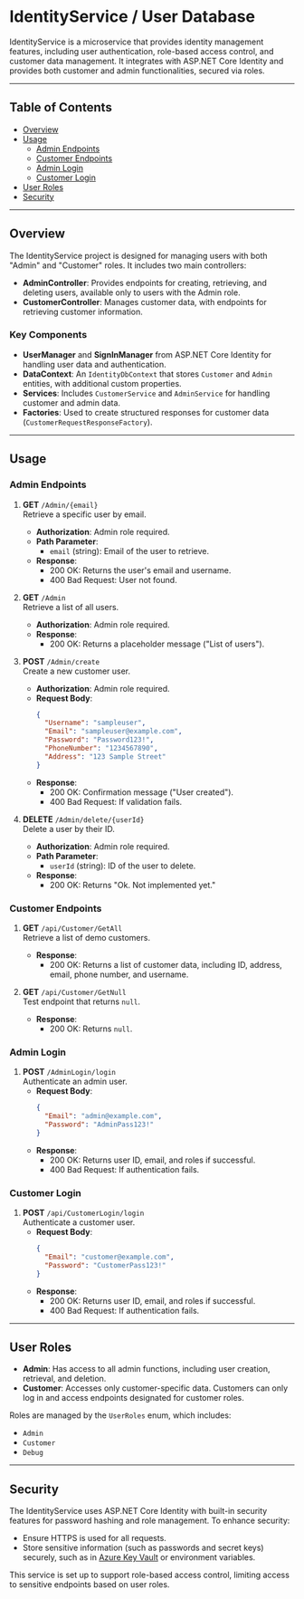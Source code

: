 # IdentityService / User Database

IdentityService is a microservice that provides identity management features, including user authentication, role-based access control, and customer data management. It integrates with ASP.NET Core Identity and provides both customer and admin functionalities, secured via roles.

---

## Table of Contents
- [Overview](#overview)
- [Usage](#usage)
  - [Admin Endpoints](#admin-endpoints)
  - [Customer Endpoints](#customer-endpoints)
  - [Admin Login](#admin-login)
  - [Customer Login](#customer-login)
- [User Roles](#user-roles)
- [Security](#security)

---

## Overview

The IdentityService project is designed for managing users with both "Admin" and "Customer" roles. It includes two main controllers:
- **AdminController**: Provides endpoints for creating, retrieving, and deleting users, available only to users with the Admin role.
- **CustomerController**: Manages customer data, with endpoints for retrieving customer information.

### Key Components

- **UserManager** and **SignInManager** from ASP.NET Core Identity for handling user data and authentication.
- **DataContext**: An `IdentityDbContext` that stores `Customer` and `Admin` entities, with additional custom properties.
- **Services**: Includes `CustomerService` and `AdminService` for handling customer and admin data.
- **Factories**: Used to create structured responses for customer data (`CustomerRequestResponseFactory`).

---

## Usage

### Admin Endpoints

1. **GET** `/Admin/{email}`  
   Retrieve a specific user by email.
   - **Authorization**: Admin role required.
   - **Path Parameter**:
     - `email` (string): Email of the user to retrieve.
   - **Response**:
     - 200 OK: Returns the user's email and username.
     - 400 Bad Request: User not found.

2. **GET** `/Admin`  
   Retrieve a list of all users.
   - **Authorization**: Admin role required.
   - **Response**:
     - 200 OK: Returns a placeholder message ("List of users").

3. **POST** `/Admin/create`  
   Create a new customer user.
   - **Authorization**: Admin role required.
   - **Request Body**:
     ```json
     {
       "Username": "sampleuser",
       "Email": "sampleuser@example.com",
       "Password": "Password123!",
       "PhoneNumber": "1234567890",
       "Address": "123 Sample Street"
     }
     ```
   - **Response**:
     - 200 OK: Confirmation message ("User created").
     - 400 Bad Request: If validation fails.

4. **DELETE** `/Admin/delete/{userId}`  
   Delete a user by their ID.
   - **Authorization**: Admin role required.
   - **Path Parameter**:
     - `userId` (string): ID of the user to delete.
   - **Response**:
     - 200 OK: Returns "Ok. Not implemented yet."

### Customer Endpoints

1. **GET** `/api/Customer/GetAll`  
   Retrieve a list of demo customers.
   - **Response**:
     - 200 OK: Returns a list of customer data, including ID, address, email, phone number, and username.

2. **GET** `/api/Customer/GetNull`  
   Test endpoint that returns `null`.
   - **Response**:
     - 200 OK: Returns `null`.

### Admin Login

1. **POST** `/AdminLogin/login`  
   Authenticate an admin user.
   - **Request Body**:
     ```json
     {
       "Email": "admin@example.com",
       "Password": "AdminPass123!"
     }
     ```
   - **Response**:
     - 200 OK: Returns user ID, email, and roles if successful.
     - 400 Bad Request: If authentication fails.

### Customer Login

1. **POST** `/api/CustomerLogin/login`  
   Authenticate a customer user.
   - **Request Body**:
     ```json
     {
       "Email": "customer@example.com",
       "Password": "CustomerPass123!"
     }
     ```
   - **Response**:
     - 200 OK: Returns user ID, email, and roles if successful.
     - 400 Bad Request: If authentication fails.

---

## User Roles

- **Admin**: Has access to all admin functions, including user creation, retrieval, and deletion.
- **Customer**: Accesses only customer-specific data. Customers can only log in and access endpoints designated for customer roles.

Roles are managed by the `UserRoles` enum, which includes:
- `Admin`
- `Customer`
- `Debug`

---

## Security

The IdentityService uses ASP.NET Core Identity with built-in security features for password hashing and role management. To enhance security:
- Ensure HTTPS is used for all requests.
- Store sensitive information (such as passwords and secret keys) securely, such as in [Azure Key Vault](https://azure.microsoft.com/services/key-vault/) or environment variables.
  
This service is set up to support role-based access control, limiting access to sensitive endpoints based on user roles.
